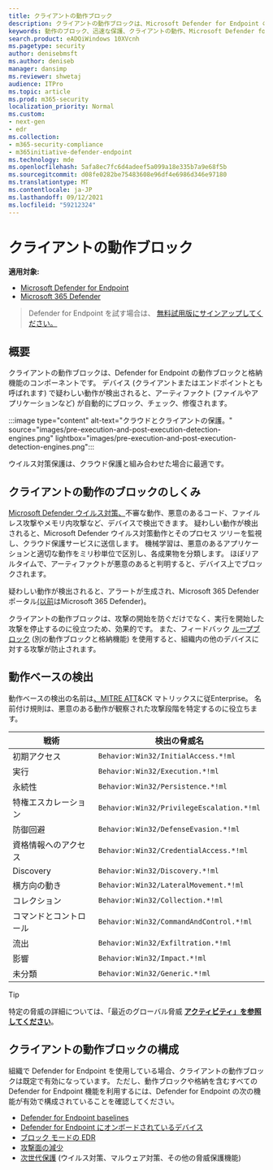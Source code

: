 ```yaml
---
title: クライアントの動作ブロック
description: クライアントの動作ブロックは、Microsoft Defender for Endpoint の動作ブロックと格納機能の一部です。
keywords: 動作のブロック、迅速な保護、クライアントの動作、Microsoft Defender for Endpoint
search.product: eADQiWindows 10XVcnh
ms.pagetype: security
author: denisebmsft
ms.author: deniseb
manager: dansimp
ms.reviewer: shwetaj
audience: ITPro
ms.topic: article
ms.prod: m365-security
localization_priority: Normal
ms.custom:
- next-gen
- edr
ms.collection:
- m365-security-compliance
- m365initiative-defender-endpoint
ms.technology: mde
ms.openlocfilehash: 5afa8ec7fc6d4adeef5a099a18e335b7a9e68f5b
ms.sourcegitcommit: d08fe0282be75483608e96df4e6986d346e97180
ms.translationtype: MT
ms.contentlocale: ja-JP
ms.lasthandoff: 09/12/2021
ms.locfileid: "59212324"
---
```

# <a name="client-behavioral-blocking"></a>クライアントの動作ブロック

**適用対象:**
- [Microsoft Defender for Endpoint](https://go.microsoft.com/fwlink/p/?linkid=2154037)
- [Microsoft 365 Defender](https://go.microsoft.com/fwlink/?linkid=2118804)

> Defender for Endpoint を試す場合は、 [無料試用版にサインアップしてください。](https://signup.microsoft.com/create-account/signup?products=7f379fee-c4f9-4278-b0a1-e4c8c2fcdf7e&ru=https://aka.ms/MDEp2OpenTrial?ocid=docs-wdatp-assignaccess-abovefoldlink)

## <a name="overview"></a>概要

クライアントの動作ブロックは、Defender [](behavioral-blocking-containment.md) for Endpoint の動作ブロックと格納機能のコンポーネントです。 デバイス (クライアントまたはエンドポイントとも呼ばれます) で疑わしい動作が検出されると、アーティファクト (ファイルやアプリケーションなど) が自動的にブロック、チェック、修復されます。

:::image type="content" alt-text="クラウドとクライアントの保護。" source="images/pre-execution-and-post-execution-detection-engines.png" lightbox="images/pre-execution-and-post-execution-detection-engines.png":::

ウイルス対策保護は、クラウド保護と組み合わせた場合に最適です。

## <a name="how-client-behavioral-blocking-works"></a>クライアントの動作のブロックのしくみ

[Microsoft Defender ウイルス対策、](microsoft-defender-antivirus-in-windows-10.md)不審な動作、悪意のあるコード、ファイルレス攻撃やメモリ内攻撃など、デバイスで検出できます。 疑わしい動作が検出されると、Microsoft Defender ウイルス対策動作とそのプロセス ツリーを監視し、クラウド保護サービスに送信します。 機械学習は、悪意のあるアプリケーションと適切な動作をミリ秒単位で区別し、各成果物を分類します。 ほぼリアルタイムで、アーティファクトが悪意のあると判明すると、デバイス上でブロックされます。

疑わしい動作が検出されると、アラートが生成[](alerts-queue.md)され、Microsoft 365 Defender ポータル[(以前](microsoft-defender-security-center.md)はMicrosoft 365 Defender)。

クライアントの動作ブロックは、攻撃の開始を防ぐだけでなく、実行を開始した攻撃を停止するのに役立つため、効果的です。 また、フィードバック [ループブロック](feedback-loop-blocking.md) (別の動作ブロックと格納機能) を使用すると、組織内の他のデバイスに対する攻撃が防止されます。

## <a name="behavior-based-detections"></a>動作ベースの検出

動作ベースの検出の名前は[、MITRE ATT](https://attack.mitre.org/matrices/enterprise)&CK マトリックスに従Enterprise。 名前付け規則は、悪意のある動作が観察された攻撃段階を特定するのに役立ちます。

|戦術|検出の脅威名|
|---|---|
|初期アクセス|`Behavior:Win32/InitialAccess.*!ml`|
|実行|`Behavior:Win32/Execution.*!ml`|
|永続性|`Behavior:Win32/Persistence.*!ml`|
|特権エスカレーション|`Behavior:Win32/PrivilegeEscalation.*!ml`|
|防御回避|`Behavior:Win32/DefenseEvasion.*!ml`|
|資格情報へのアクセス|`Behavior:Win32/CredentialAccess.*!ml`|
|Discovery|`Behavior:Win32/Discovery.*!ml`|
|横方向の動き|`Behavior:Win32/LateralMovement.*!ml`|
|コレクション|`Behavior:Win32/Collection.*!ml`|
|コマンドとコントロール|`Behavior:Win32/CommandAndControl.*!ml`|
|流出|`Behavior:Win32/Exfiltration.*!ml`|
|影響|`Behavior:Win32/Impact.*!ml`|
|未分類|`Behavior:Win32/Generic.*!ml`|

> [!TIP]
> 特定の脅威の詳細については、「最近のグローバル脅威 **[アクティビティ」を参照してください](https://www.microsoft.com/wdsi/threats)**。

## <a name="configuring-client-behavioral-blocking"></a>クライアントの動作ブロックの構成

組織で Defender for Endpoint を使用している場合、クライアントの動作ブロックは既定で有効になっています。 ただし、動作ブロックや格納を含むすべての Defender [](behavioral-blocking-containment.md)for Endpoint 機能を利用するには、Defender for Endpoint の次の機能が有効で構成されていることを確認してください。

- [Defender for Endpoint baselines](configure-machines-security-baseline.md)
- [Defender for Endpoint にオンボードされているデバイス](onboard-configure.md)
- [ブロック モードの EDR](edr-in-block-mode.md)
- [攻撃面の減少](attack-surface-reduction.md)
- [次世代保護](configure-microsoft-defender-antivirus-features.md) (ウイルス対策、マルウェア対策、その他の脅威保護機能)
